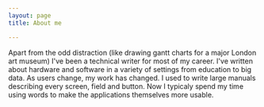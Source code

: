 ```yaml
---
layout: page
title: About me

---
```


Apart from the odd distraction (like drawing gantt charts for a major London art museum) I've been a technical writer for most of my career. 
I've written about hardware and software in a variety of settings from education to big data. 
As users change, my work has changed. I used to write large manuals describing every screen, field and button. Now I typicaly spend my time using words to make the applications themselves more usable. 
